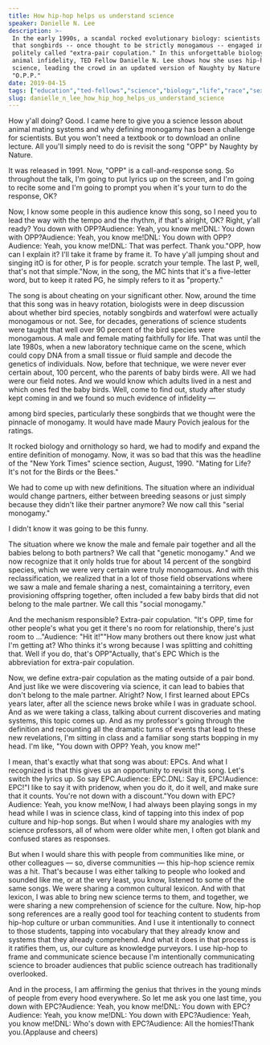 ```yaml
---
title: How hip-hop helps us understand science
speaker: Danielle N. Lee
description: >-
 In the early 1990s, a scandal rocked evolutionary biology: scientists discovered
 that songbirds -- once thought to be strictly monogamous -- engaged in what's
 politely called "extra-pair copulation." In this unforgettable biology lesson on
 animal infidelity, TED Fellow Danielle N. Lee shows how she uses hip-hop to teach
 science, leading the crowd in an updated version of Naughty by Nature's hit
 "O.P.P."
date: 2019-04-15
tags: ["education","ted-fellows","science","biology","life","race","sex"]
slug: danielle_n_lee_how_hip_hop_helps_us_understand_science
---
```


How y'all doing? Good. I came here to give you a science lesson about animal mating
systems and why defining monogamy has been a challenge for scientists. But you won't need
a textbook or to download an online lecture. All you'll simply need to do is revisit the
song "OPP" by Naughty by Nature.

It was released in 1991. Now, "OPP" is a call-and-response song. So throughout the talk,
I'm going to put lyrics up on the screen, and I'm going to recite some and I'm going to
prompt you when it's your turn to do the response, OK?

Now, I know some people in this audience know this song, so I need you to lead the way
with the tempo and the rhythm, if that's alright, OK? Right, y'all ready? You down with
OPP?Audience: Yeah, you know me!DNL: You down with OPP?Audience: Yeah, you know me!DNL:
You down with OPP?Audience: Yeah, you know me!DNL: That was perfect. Thank you."OPP, how
can I explain it? I'll take it frame by frame it. To have y'all jumping shout and singing
itO is for other, P is for people. scratch your temple. The last P, well, that's not that
simple."Now, in the song, the MC hints that it's a five-letter word, but to keep it rated
PG, he simply refers to it as "property."

The song is about cheating on your significant other. Now, around the time that this song
was in heavy rotation, biologists were in deep discussion about whether bird species,
notably songbirds and waterfowl were actually monogamous or not. See, for decades,
generations of science students were taught that well over 90 percent of the bird species
were monogamous. A male and female mating faithfully for life. That was until the late
1980s, when a new laboratory technique came on the scene, which could copy DNA from a
small tissue or fluid sample and decode the genetics of individuals. Now, before that
technique, we were never ever certain about, 100 percent, who the parents of baby birds
were. All we had were our field notes. And we would know which adults lived in a nest and
which ones fed the baby birds. Well, come to find out, study after study kept coming in
and we found so much evidence of infidelity —

among bird species, particularly these songbirds that we thought were the pinnacle of
monogamy. It would have made Maury Povich jealous for the ratings.

It rocked biology and ornithology so hard, we had to modify and expand the entire
definition of monogamy. Now, it was so bad that this was the headline of the "New York
Times" science section, August, 1990. "Mating for Life? It's not for the Birds or the
Bees."

We had to come up with new definitions. The situation where an individual would change
partners, either between breeding seasons or just simply because they didn't like their
partner anymore? We now call this "serial monogamy."

I didn't know it was going to be this funny.

The situation where we know the male and female pair together and all the babies belong to
both partners? We call that "genetic monogamy." And we now recognize that it only holds
true for about 14 percent of the songbird species, which we were very certain were truly
monogamous. And with this reclassification, we realized that in a lot of those field
observations where we saw a male and female sharing a nest, comaintaining a territory,
even provisioning offspring together, often included a few baby birds that did not belong
to the male partner. We call this "social monogamy."

And the mechanism responsible? Extra-pair copulation. "It's OPP, time for other people's
what you get it there's no room for relationship, there's just room to ..."Audience: "Hit
it!""How many brothers out there know just what I'm getting at? Who thinks it's wrong
because I was splitting and cohitting that. Well if you do, that's OPP"Actually, that's EPC
Which is the abbreviation for extra-pair copulation.

Now, we define extra-pair copulation as the mating outside of a pair bond. And just like
we were discovering via science, it can lead to babies that don't belong to the male
partner. Alright? Now, I first learned about EPCs years later, after all the science news
broke while I was in graduate school. And as we were taking a class, talking about current
discoveries and mating systems, this topic comes up. And as my professor's going through
the definition and recounting all the dramatic turns of events that lead to these new
revelations, I'm sitting in class and a familiar song starts bopping in my head. I'm like,
"You down with OPP? Yeah, you know me!"

I mean, that's exactly what that song was about: EPCs. And what I recognized is that this
gives us an opportunity to revisit this song. Let's switch the lyrics up. So say
EPC.Audience: EPC.DNL: Say it, EPC!Audience: EPC!"I like to say it with pridenow, when you
do it, do it well, and make sure that it counts. You're not down with a discount."You down
with EPC?Audience: Yeah, you know me!Now, I had always been playing songs in my head while
I was in science class, kind of tapping into this index of pop culture and hip-hop songs.
But when I would share my analogies with my science professors, all of whom were older
white men, I often got blank and confused stares as responses.

But when I would share this with people from communities like mine, or other colleagues —
so, diverse communities — this hip-hop science remix was a hit. That's because I was
either talking to people who looked and sounded like me, or at the very least, you know,
listened to some of the same songs. We were sharing a common cultural lexicon. And with
that lexicon, I was able to bring new science terms to them, and together, we were sharing
a new comprehension of science for the culture. Now, hip-hop song references are a really
good tool for teaching content to students from hip-hop culture or urban communities. And
I use it intentionally to connect to those students, tapping into vocabulary that they
already know and systems that they already comprehend. And what it does in that process is
it ratifies them, us, our culture as knowledge purveyors. I use hip-hop to frame and
communicate science because I'm intentionally communicating science to broader audiences
that public science outreach has traditionally overlooked.

And in the process, I am affirming the genius that thrives in the young minds of people
from every hood everywhere. So let me ask you one last time, you down with EPC?Audience:
Yeah, you know me!DNL: You down with EPC?Audience: Yeah, you know me!DNL: You down with
EPC?Audience: Yeah, you know me!DNL: Who's down with EPC?Audience: All the homies!Thank
you.(Applause and cheers)

<!--
ad_duration=3.33
comment_count=18
event="TED2019"
external_start_time=0
has_talk_citation=0
intro_duration=11.82
is_subtitle_required="False"
is_talk_featured="True"
language="en"
language_swap="False"
native_language="en"
number_of_related_talks=6
number_of_speakers=1
number_of_subtitled_videos=15
number_of_tags=7
number_of_talk_download_languages=16
number_of_talk_more_resources=1
number_of_talk_recommendations=0
number_of_talks_take_actions=1
post_ad_duration=0.83
published_timestamp="2019-04-19 15:10:21"
recording_date="2019-04-15"
speaker_description="Behavioral biologist"
speaker_is_published=1
speaker_name="Danielle N. Lee"
talk_name="How hip-hop helps us understand science"
talks_tags=["education","ted-fellows","science","biology","life","race","sex"]
url_audio="https://download.ted.com/talks/DanielleNLee_2019U.mp3?apikey=acme-roadrunner"
url_photo_speaker="https://pe.tedcdn.com/images/ted/5abc989ddcab15b352cbdcbfb57efe6087db2073_254x191.jpg"
url_photo_talk="https://s3.amazonaws.com/talkstar-photos/uploads/3060dca6-1cb1-4fdd-b18d-23ff89568a7c/DanielleNLee_2019U-embed.jpg"
url_webpage="https://www.ted.com/talks/danielle_n_lee_how_hip_hop_helps_us_understand_science"
video_type_name="TED Stage Talk"
-->